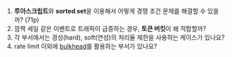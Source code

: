 1. **루아스크립트**와 **sorted set**을 이용해서 어떻게 경쟁 조건 문제를 해결할 수 있을까? (71p)
2. 깜짝 세일 같은 이벤트로 트래픽이 급증하는 경우, **토큰 버킷**이 왜 적합할까?
3. 각 부서에서는 경성(hard), soft(연성)의 처리율 제한을 사용하는 케이스가 있나요?
4. rate limit 이외에 [bulkhead](https://learn.microsoft.com/en-us/azure/architecture/patterns/bulkhead)를 활용하는 부서가 있나요?
